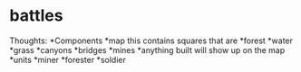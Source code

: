 # battles

Thoughts:
*Components
    *map
	this contains squares that are
	    *forest
	    *water
	    *grass
	    *canyons
	    *bridges
	    *mines
	    *anything built will show up on the map
    *units
	*miner
	*forester
	*soldier
